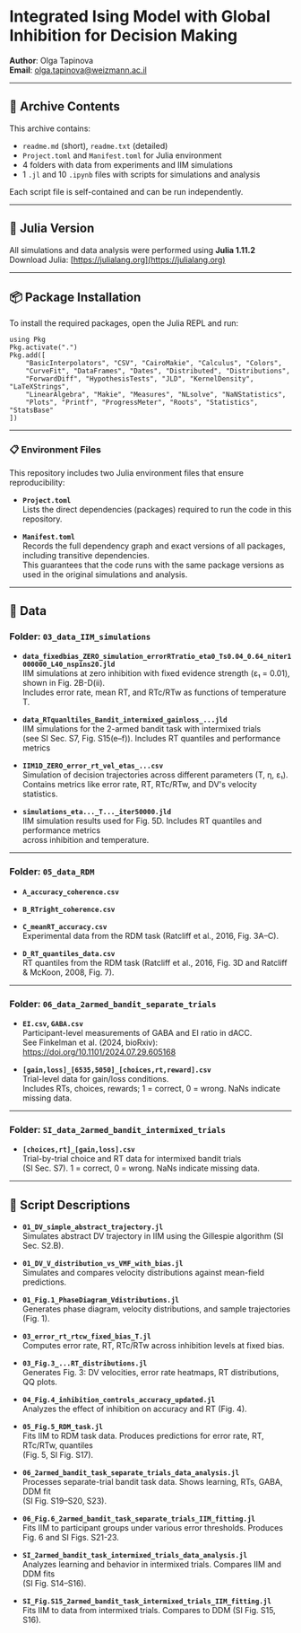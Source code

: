 # Integrated Ising Model with Global Inhibition for Decision Making

**Author**: Olga Tapinova  
**Email**: olga.tapinova@weizmann.ac.il

---

## 📁 Archive Contents

This archive contains:
- `readme.md` (short), `readme.txt` (detailed)
- `Project.toml` and `Manifest.toml` for Julia environment
- 4 folders with data from experiments and IIM simulations
- 1 `.jl` and 10 `.ipynb` files with scripts for simulations and analysis

Each script file is self-contained and can be run independently.

---

## 🧠 Julia Version

All simulations and data analysis were performed using **Julia 1.11.2**  
Download Julia: [https://julialang.org](https://julialang.org)

---

## 📦 Package Installation

To install the required packages, open the Julia REPL and run:

```
using Pkg
Pkg.activate(".")
Pkg.add([
    "BasicInterpolators", "CSV", "CairoMakie", "Calculus", "Colors", 
    "CurveFit", "DataFrames", "Dates", "Distributed", "Distributions", 
    "ForwardDiff", "HypothesisTests", "JLD", "KernelDensity", "LaTeXStrings",
    "LinearAlgebra", "Makie", "Measures", "NLsolve", "NaNStatistics", 
    "Plots", "Printf", "ProgressMeter", "Roots", "Statistics", "StatsBase"
])
```

---

### 📋 Environment Files

This repository includes two Julia environment files that ensure reproducibility:

- **`Project.toml`**  
  Lists the direct dependencies (packages) required to run the code in this repository.

- **`Manifest.toml`**  
  Records the full dependency graph and exact versions of all packages, including transitive dependencies.  
  This guarantees that the code runs with the same package versions as used in the original simulations and analysis.

---

## 📂 Data

### Folder: `03_data_IIM_simulations`

- **`data_fixedbias_ZERO_simulation_errorRTratio_eta0_Ts0.04_0.64_niter1000000_L40_nspins20.jld`**  
  IIM simulations at zero inhibition with fixed evidence strength (ε₁ = 0.01), shown in Fig. 2B-D(ii).  
  Includes error rate, mean RT, and RTc/RTw as functions of temperature T.

- **`data_RTquanltiles_Bandit_intermixed_gainloss_...jld`**  
  IIM simulations for the 2-armed bandit task with intermixed trials  
  (see SI Sec. S7, Fig. S15(e–f)). Includes RT quantiles and performance metrics

- **`IIM1D_ZERO_error_rt_vel_etas_...csv`**  
  Simulation of decision trajectories across different parameters (T, η, ε₁).  
  Contains metrics like error rate, RT, RTc/RTw, and DV's velocity statistics.

- **`simulations_eta..._T..._iter50000.jld`**  
  IIM simulation results used for Fig. 5D. Includes RT quantiles and performance metrics  
  across inhibition and temperature.

---

### Folder: `05_data_RDM`

- **`A_accuracy_coherence.csv`**  
- **`B_RTright_coherence.csv`**  
- **`C_meanRT_accuracy.csv`**  
  Experimental data from the RDM task (Ratcliff et al., 2016, Fig. 3A–C).

- **`D_RT_quantiles_data.csv`**  
  RT quantiles from the RDM task (Ratcliff et al., 2016, Fig. 3D and Ratcliff & McKoon, 2008, Fig. 7).

---

### Folder: `06_data_2armed_bandit_separate_trials`

- **`EI.csv`, `GABA.csv`**  
  Participant-level measurements of GABA and EI ratio in dACC.  
  See Finkelman et al. (2024, bioRxiv): https://doi.org/10.1101/2024.07.29.605168

- **`[gain,loss]_[6535,5050]_[choices,rt,reward].csv`**  
  Trial-level data for gain/loss conditions.  
  Includes RTs, choices, rewards; 
  1 = correct, 0 = wrong. NaNs indicate missing data.

---

### Folder: `SI_data_2armed_bandit_intermixed_trials`

- **`[choices,rt]_[gain,loss].csv`**  
  Trial-by-trial choice and RT data for intermixed bandit trials  
  (SI Sec. S7). 1 = correct, 0 = wrong. NaNs indicate missing data.

---

## 🧾 Script Descriptions

- **`01_DV_simple_abstract_trajectory.jl`**  
  Simulates abstract DV trajectory in IIM using the Gillespie algorithm (SI Sec. S2.B).

- **`01_DV_V_distribution_vs_VMF_with_bias.jl`**  
  Simulates and compares velocity distributions against mean-field predictions.

- **`01_Fig.1_PhaseDiagram_Vdistributions.jl`**  
  Generates phase diagram, velocity distributions, and sample trajectories (Fig. 1).

- **`03_error_rt_rtcw_fixed_bias_T.jl`**  
  Computes error rate, RT, RTc/RTw across inhibition levels at fixed bias.

- **`03_Fig.3_...RT_distributions.jl`**  
  Generates Fig. 3: DV velocities, error rate heatmaps, RT distributions, QQ plots.

- **`04_Fig.4_inhibition_controls_accuracy_updated.jl`**  
  Analyzes the effect of inhibition on accuracy and RT (Fig. 4).

- **`05_Fig.5_RDM_task.jl`**  
  Fits IIM to RDM task data. Produces predictions for error rate, RT, RTc/RTw, quantiles  
  (Fig. 5, SI Fig. S17).

- **`06_2armed_bandit_task_separate_trials_data_analysis.jl`**  
  Processes separate-trial bandit task data. Shows learning, RTs, GABA, DDM fit  
  (SI Fig. S19–S20, S23).

- **`06_Fig.6_2armed_bandit_task_separate_trials_IIM_fitting.jl`**  
  Fits IIM to participant groups under various error thresholds. 
  Produces Fig. 6 and SI Figs. S21-23.

- **`SI_2armed_bandit_task_intermixed_trials_data_analysis.jl`**  
  Analyzes learning and behavior in intermixed trials. Compares IIM and DDM fits  
  (SI Fig. S14–S16).

- **`SI_Fig.S15_2armed_bandit_task_intermixed_trials_IIM_fitting.jl`**  
  Fits IIM to data from intermixed trials. Compares to DDM (SI Fig. S15, S16).
